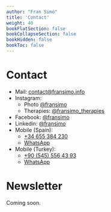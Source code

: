 ```yaml
---
author: "Fran Simó"
title: 'Contact'
weight: 40
bookFlatSection: false
bookCollapseSection: false
bookHidden: false
bookToc: false
---
```

# Contact

- Mail: [contact@fransimo.info](mailto:contact@fransimo.info)
- Instagram:
  - Photo [@fransimo](https://www.instagram.com/fransimo)
  - Therapies: [@fransimo_therapies](https://www.instagram.com/fransimo_therapies/)
- Facebook: [@fransimo](https://www.facebook.com/fransimo)
- Linkedin: [@fransimo](https://www.linkedin.com/in/fransimo/)
- Mobile (Spain): 
  - [+34 655 384 230](tel:+34655384230)
  - [WhatsApp](https://wa.me/+34655384230)
- Mobile (Turkey):
  - [+90 (545) 556 43 93](tel:+905455564393)
  - [WhatsApp](https://wa.me/+905455564393)

# Newsletter

Coming soon.
